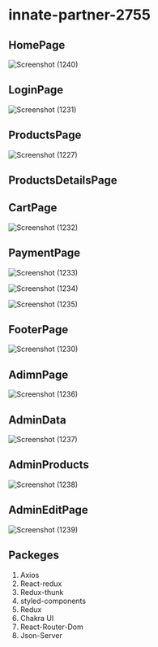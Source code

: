 # innate-partner-2755


## HomePage
![Screenshot (1240)](https://user-images.githubusercontent.com/106812942/229348542-59d1987c-fdfc-4ca3-a833-6106b9ec3943.png)

## LoginPage
![Screenshot (1231)](https://user-images.githubusercontent.com/106812942/229348571-a2c23d05-543a-4743-9b42-18d23bb08abf.png)


## ProductsPage
![Screenshot (1227)](https://user-images.githubusercontent.com/106812942/229348548-7fd2f17b-cede-4d3e-981d-23ec17547f4f.png)

## ProductsDetailsPage

## CartPage
![Screenshot (1232)](https://user-images.githubusercontent.com/106812942/229348566-7f53af69-00e2-408f-9602-18b1f18b89b4.png)


## PaymentPage

![Screenshot (1233)](https://user-images.githubusercontent.com/106812942/229348610-ab95ce54-c66d-420e-9069-3502be465746.png)

![Screenshot (1234)](https://user-images.githubusercontent.com/106812942/229348620-fbf45af5-8649-4ad0-98b5-22b2b1135736.png)

![Screenshot (1235)](https://user-images.githubusercontent.com/106812942/229348622-37c87a96-fb25-4538-9d30-6feb6f1a11db.png)

## FooterPage
![Screenshot (1230)](https://user-images.githubusercontent.com/106812942/229348696-5a84d088-c944-4416-96ba-7116c2e68d86.png)


## AdimnPage
![Screenshot (1236)](https://user-images.githubusercontent.com/106812942/229348721-a3aa3c05-2ea6-49ae-b03f-7f1b16f79a8d.png)

## AdminData
![Screenshot (1237)](https://user-images.githubusercontent.com/106812942/229348727-7756ba82-9710-44f1-8498-6cabf9720cfb.png)

## AdminProducts
![Screenshot (1238)](https://user-images.githubusercontent.com/106812942/229348742-bc64f82b-30d5-44ed-badb-8c6bf7659710.png)

## AdminEditPage
![Screenshot (1239)](https://user-images.githubusercontent.com/106812942/229348752-3e9390a0-3b3e-4cfa-8d8c-a460359dcc72.png)






















## Packeges

1. Axios
2. React-redux
3. Redux-thunk
4. styled-components
5. Redux
6. Chakra UI
7. React-Router-Dom
8. Json-Server
